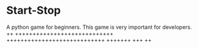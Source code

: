 # Start-Stop
A python game for beginners. This game is very important for developers.
++
++++++++++++++++++++++++++++
++++++++++++++++++++++++++++
+++++++
+++
++
